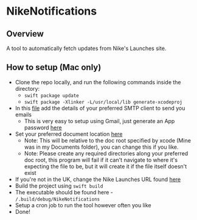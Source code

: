 # NikeNotifications

## Overview
A tool to automatically fetch updates from Nike's Launches site.

## How to setup (Mac only)
 * Clone the repo locally, and run the following commands inside the directory:
   * `swift package update`
   * `swift package -Xlinker -L/usr/local/lib generate-xcodeproj`
 * In this [file](https://github.com/RyanMKrol/NikeNotifications/blob/master/Sources/NikeNotificationsLib/Utils/EmailClient.swift) add the details of your preferred SMTP client to send you emails
   * This is very easy to setup using Gmail, just generate an App password [here](https://myaccount.google.com/apppasswords)
 * Set your preferred document location [here](https://github.com/RyanMKrol/NikeNotifications/blob/master/Sources/NikeNotificationsLib/DataCollection/FileInteractions.swift#L21)
   * Note: This will be relative to the doc root specified by xcode (Mine was in my Documents folder), you can change this if you like.
   * Note: Please create any required directories along your preferred doc root, this program will fail if it can't navigate to where it's expecting the file to be, but it will create it if the file itself doesn't exist
 * If you're not in the UK, change the Nike Launches URL found [here](https://github.com/RyanMKrol/NikeNotifications/blob/master/Sources/NikeNotificationsLib/DataCollection/PageScraper.swift#L14)
 * Build the project using `swift build`
 * The executable should be found here - `/.build/debug/NikeNotifications`
 * Setup a cron job to run the tool however often you like
 * Done!
